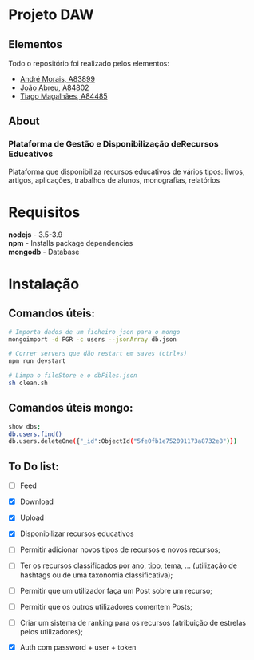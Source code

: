 # Projeto DAW

## Elementos
Todo o repositório foi realizado pelos elementos:
- [André Morais, A83899](https://github.com/Demorales1998)
- [João Abreu, A84802](https://github.com/JoaoNunoAbreu)
- [Tiago Magalhães, A84485](https://github.com/TiagoMag)

## About
### Plataforma de Gestão e Disponibilização deRecursos Educativos
Plataforma que disponibiliza recursos educativos de vários tipos: livros, artigos, aplicações, trabalhos de alunos, monografias, relatórios

# Requisitos

**nodejs** - 3.5-3.9 </br>
**npm** - Installs package dependencies</br>
**mongodb** - Database</br>

# Instalação


## Comandos úteis:

```bash
# Importa dados de um ficheiro json para o mongo
mongoimport -d PGR -c users --jsonArray db.json

# Correr servers que dão restart em saves (ctrl+s)
npm run devstart

# Limpa o fileStore e o dbFiles.json
sh clean.sh
```

## Comandos úteis mongo:

```bash
show dbs;
db.users.find()
db.users.deleteOne({"_id":ObjectId("5fe0fb1e752091173a8732e8")})
```

## To Do list:
- [ ] Feed
- [X] Download
- [X] Upload
- [X] Disponibilizar recursos educativos 
- [ ] Permitir adicionar novos tipos de recursos e novos recursos;
- [ ] Ter os recursos classificados por ano, tipo, tema, ... (utilização de hashtags ou de uma taxonomia classificativa);
- [ ] Permitir que um utilizador faça um Post sobre um recurso;
- [ ] Permitir que os outros utilizadores comentem Posts;
- [ ] Criar um sistema de ranking para os recursos (atribuição de estrelas pelos utilizadores);
- [X] Auth com password + user + token



